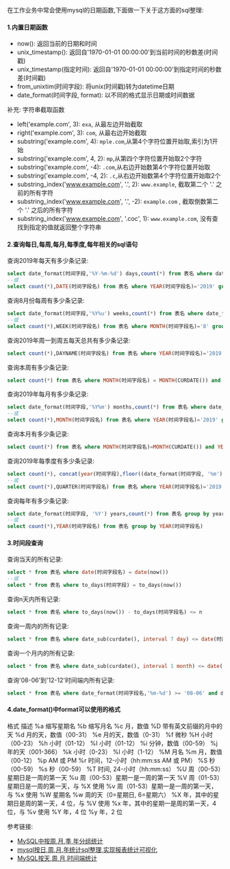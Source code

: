 在工作业务中常会使用mysql的日期函数,下面做一下关于这方面的sql整理:

#### 1.内置日期函数

-   now(): 返回当前的日期和时间
-   unix_timestamp(): 返回自'1970-01-01 00:00:00'到当前时间的秒数差(时间戳)
-   unix_timestamp(指定时间): 返回自'1970-01-01 00:00:00'到指定时间的秒数差(时间戳)
-   from_unixtim(时间字段): 将unix(时间戳)转为datetime日期
-   date_format(时间字段, format): 以不同的格式显示日期或时间数据

补充: 字符串截取函数

-   left('example.com', 3): `exa`, 从最左边开始截取
-   right('example.com', 3): `com`, 从最右边开始截取
-   substring('example.com', 4): `mple.com`,从第4个字符位置开始取,索引为1开始
-   substring('example.com', 4, 2): `mp`,从第四个字符位置开始取2个字符
-   substring('example.com', -4): `.com`,从右边开始数第4个字符位置开始取
-   substring('example.com', -4, 2): `.c`,从右边开始数第4个字符位置开始取2个
-   substring_index('www.example.com', '.', 2): `www.example`, 截取第二个 '.' 之前的所有字符
-   substring_index('www.example.com', '.', -2): `example.com` , 截取倒数第二个 '.' 之后的所有字符
-   substring_index('www.example.com', '.coc', 1): `www.example.com`, 没有查找到指定的值就返回整个字符串

#### 2.查询每日,每周,每月,每季度,每年相关的sql语句

查询2019年每天有多少条记录:

```sql
select date_format(时间字段,'%Y-%m-%d') days,count(*) from 表名 where date_format(时间字段,'%Y')='2019' group by days
--或
select count(*),DATE(时间字段名) from 表名 where YEAR(时间字段名)='2019' group by DAY(时间字段名)
```

查询8月份每周有多少条记录:

```sql
select date_format(时间字段,'%Y%u') weeks,count(*) from 表名 where date_format(时间字段,'%m')='08' group by weeks
--或
select count(*),WEEK(时间字段名) from 表名 where MONTH(时间字段名)='8' group by WEEK(时间字段名) 
```

查询2019年周一到周五每天总共有多少条记录:

```sql
select count(*),DAYNAME(时间字段名) from 表名 where YEAR(时间字段名)='2019' group by DAYNAME(时间字段名)
```

查询本周有多少条记录:

```sql
select count(*) from 表名 where MONTH(时间字段名) = MONTH(CURDATE()) and WEEK(时间字段名) = WEEK(CURDATE())
```

查询2019年每月有多少条记录:

```sql
select date_format(时间字段,'%Y%m') months,count(*) from 表名 where date_format(时间字段,'%Y')='2019' group by months
--或
select count(*),MONTH(时间字段名) from 表名 where YEAR(时间字段名)='2019' group by MONTH(时间字段名)
```

查询本月有多少条记录:

```sql
select count(*) from 表名 where MONTH(时间字段名)=MONTH(CURDATE()) and YEAR(时间字段名) = YEAR(CURDATE())
```

查询2019年每季度有多少条记录:

```sql
select count(*), concat(year(时间字段),floor((date_format(时间字段, '%m')+2)/3)) quarters from 表名 group by quarters
--或
select count(*),QUARTER(时间字段名) from 表名 where YEAR(时间字段名)='2019' group by QUARTER(时间字段名)
```

查询每年有多少条记录:

```sql
select date_format(时间字段, '%Y') years,count(*) from 表名 group by years
--或
select count(*),YEAR(时间字段名) from 表名 group by YEAR(时间字段名)
```

#### 3.时间段查询

查询当天的所有记录:

```sql
select * from 表名 where date(时间字段名) = date(now())
--或
select * from 表名 where to_days(时间字段) = to_days(now())
```

查询n天内所有记录:

```sql
select * from 表名 where to_days(now()) - to_days(时间字段名) <= n
```

查询一周内的所有记录:

```sql
select * from 表名 where date_sub(curdate(), interval 7 day) <= date(时间字段名)
```

查询一个月内的所有记录:

```sql
select * from 表名 where date_sub(curdate(), interval 1 month) <= date(时间字段名)
```

查询'08-06'到'12-12'时间端内所有记录:

```sql
select * from 表名 where date_format(时间字段名,'%m-%d') >= '08-06' and date_format(时间字段名,'%m-%d') <= '12-12'
```

#### 4.date_format()中format可以使用的格式

格式	描述
%a	缩写星期名
%b	缩写月名
%c	月，数值
%D	带有英文前缀的月中的天
%d	月的天，数值（00-31）
%e	月的天，数值（0-31）
%f	微秒
%H	小时（00-23）
%h	小时（01-12）
%I	小时（01-12）
%i	分钟，数值（00-59）
%j	年的天（001-366）
%k	小时（0-23）
%l	小时（1-12）
%M	月名
%m	月，数值（00-12）
%p	AM 或 PM
%r	时间，12-小时（hh:mm:ss AM 或 PM）
%S	秒（00-59）
%s	秒（00-59）
%T	时间, 24-小时（hh:mm:ss）
%U	周（00-53）星期日是一周的第一天
%u	周（00-53）星期一是一周的第一天
%V	周（01-53）星期日是一周的第一天，与 %X 使用
%v	周（01-53）星期一是一周的第一天，与 %x 使用
%W	星期名
%w	周的天（0=星期日, 6=星期六）
%X	年，其中的星期日是周的第一天，4 位，与 %V 使用
%x	年，其中的星期一是周的第一天，4 位，与 %v 使用
%Y	年，4 位
%y	年，2 位



参考链接:

-   [MySQL中按周,月,季,年分组统计](https://blog.csdn.net/xie8409959/article/details/82663899)
-   [mysql按日,周,月,年统计sql整理,实现报表统计可视化](https://blog.csdn.net/u010543785/article/details/52354957)
-   [MySQL按天,周,月,时间端统计](https://blog.csdn.net/qq_28056641/article/details/78306870)


